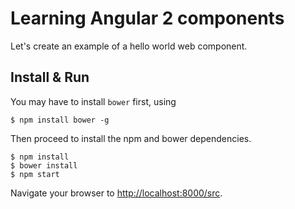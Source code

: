 # Learning Angular 2 components

Let's create an example of a hello world web component.

## Install & Run

You may have to install `bower` first, using

```
$ npm install bower -g
```

Then proceed to install the npm and bower dependencies.

```
$ npm install
$ bower install
$ npm start
```

Navigate your browser to [http://localhost:8000/src](http://localhost:8000/src).
